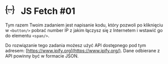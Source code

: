 # [![](../assets/img/logo-readme2.jpg)](https://devmentor.pl) &nbsp; JS Fetch #01

Tym razem Twoim zadaniem jest napisanie kodu, który pozwoli po kliknięciu w `<button/>` pobrać number IP z jakim łączysz się z Internetem i wstawić go do elementu `<span/>`.

Do rozwiązanie tego zadania możesz użyć API dostępnego pod tym adresem: [https://www.ipify.org](https://www.ipify.org/). Dane odbierane z API powinny być w formacie JSON.